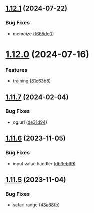 ## [1.12.1](https://github.com/petermihailov/metronome/compare/v1.12.0...v1.12.1) (2024-07-22)


### Bug Fixes

* memoize ([f665de0](https://github.com/petermihailov/metronome/commit/f665de01adb2ba10fea0b599afd69f794e2b15ca))



# [1.12.0](https://github.com/petermihailov/metronome/compare/v1.11.7...v1.12.0) (2024-07-16)


### Features

* training ([81e63b8](https://github.com/petermihailov/metronome/commit/81e63b8bface50d7b74c6a852a85b39bae189020))



## [1.11.7](https://github.com/petermihailov/metronome/compare/v1.11.6...v1.11.7) (2024-02-04)


### Bug Fixes

* og:url ([de31d94](https://github.com/petermihailov/metronome/commit/de31d94e180ff64365a4a5752044f7f16847202e))



## [1.11.6](https://github.com/petermihailov/metronome/compare/v1.11.5...v1.11.6) (2023-11-05)


### Bug Fixes

* input value handler ([db3eb69](https://github.com/petermihailov/metronome/commit/db3eb69c0f3a46764f48c7aab1a760a30d4f4bd0))



## [1.11.5](https://github.com/petermihailov/metronome/compare/v1.11.4...v1.11.5) (2023-11-04)


### Bug Fixes

* safari range ([43a88fb](https://github.com/petermihailov/metronome/commit/43a88fb668949581d33d3746e55371760e067c85))



